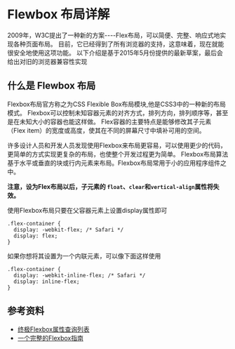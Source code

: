 # Flewbox 布局详解
   2009年，W3C提出了一种新的方案----Flex布局，可以简便、完整、响应式地实现各种页面布局。
目前，它已经得到了所有浏览器的支持，这意味着，现在就能很安全地使用这项功能。
以下介绍是基于2015年5月份提供的最新草案，最后会给出对旧的浏览器兼容性实现

## 什么是 Flewbox 布局
Flexbox布局官方称之为CSS Flexible Box布局模块,他是CSS3中的一种新的布局模式。
Flexbox可以控制未知容器元素的对齐方式，排列方向，排列顺序等，甚至是在未知大小的容器也能这样做。
Flex容器的主要特点是能够修改其子元素（Flex item）的宽度或高度，使其在不同的屏幕尺寸中填补可用的空间。

许多设计人员和开发人员发现使用Flexbox来布局更容易，可以使用更少的代码，更简单的方式实现更复杂的布局，也使整个开发过程更为简单。
Flexbox布局算法基于水平或垂直的块或行内元素来布局。Flexbox布局常用于小的应用程序组件之中。

**注意，设为Flex布局以后，子元素的 `float`、`clear`和`vertical-align`属性将失效。**

使用Flexbox布局只要在父容器元素上设置display属性即可

```
.flex-container {
  display: -webkit-flex; /* Safari */
  display: flex;
}
```

如果你想将其设置为一个内联元素，可以像下面这样使用

```
.flex-container {
  display: -webkit-inline-flex; /* Safari */
  display: inline-flex;
}
```

## 参考资料
* [终极Flexbox属性查询列表](http://www.w3cplus.com/css3/css3-flexbox-cheat-sheet.html)
* [一个完整的Flexbox指南](http://www.w3cplus.com/css3/a-guide-to-flexbox-new.html)
